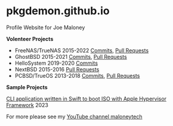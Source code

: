 # pkgdemon.github.io
Profile Website for Joe Maloney

**Volenteer Projects**

* FreeNAS/TrueNAS 2015-2022 [Commits](https://github.com/search?q=org%3Atruenas+author%3Apkgdemon&type=commits&s=author-date&o=asc&p=1), [Pull Requests](https://github.com/search?q=org%3Atruenas+author%3Apkgdemon&type=pullrequests&s=updated&o=asc)
* GhostBSD 2015-2021 [Commits](https://github.com/search?q=org%3Aghostbsd+author%3Apkgdemon&type=commits&s=author-date&o=asc), [Pull Requests](https://github.com/search?q=org%3Aghostbsd+author%3Apkgdemon&type=pullrequests&s=updated&o=asc)
* HelloSystem 2019-2020 [Commits](https://github.com/search?q=org%3AhelloSystem+author%3Apkgdemon&type=commits&s=author-date&o=asc&p=1)
* NextBSD 2015-2016 [Pull Requests](https://github.com/search?q=org%3ANextBSD+author%3Apkgdemon&type=pullrequests&s=updated&o=asc)
* PCBSD/TrueOS 2013-2018 [Commits](https://github.com/search?q=org%3Atrueos+author%3Apkgdemon&type=commits&s=author-date&o=asc), [Pull Requests](https://github.com/search?q=org%3Atrueos+author%3Apkgdemon&type=pullrequests&s=updated&o=asc&p=1)

**Sample Projects**

[CLI application written in Swift to boot ISO with Apple Hypervisor Framework](https://github.com/pkgdemon/swift-vm-cli) 2023

For more please see my [YouTube channel maloneytech](https://youtube.com/@maloneytech)
